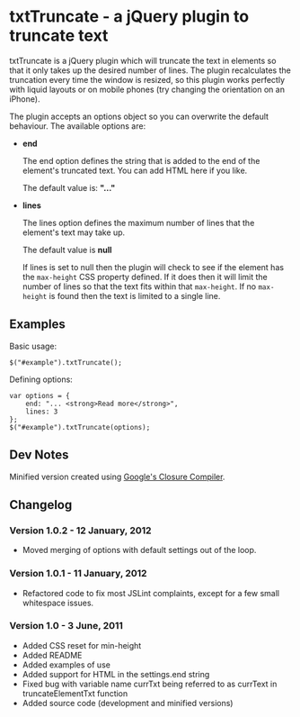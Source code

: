 txtTruncate - a jQuery plugin to truncate text
==============================================

txtTruncate is a jQuery plugin which will truncate the text in elements so that it only takes up the desired number of lines. The plugin recalculates the truncation every time the window is resized, so this plugin works perfectly with liquid layouts or on mobile phones (try changing the orientation on an iPhone).

The plugin accepts an options object so you can overwrite the default behaviour. The available options are:

*	**end**

	The end option defines the string that is added to the end of the element's truncated text. You can add HTML here if you like.
	
	The default value is: **"..."**
	
*	**lines**

	The lines option defines the maximum number of lines that the element's text may take up.
	
	The default value is **null**
	
	If lines is set to null then the plugin will check to see if the element has the `max-height` CSS property defined. If it does then it will limit the number of lines so that the text fits within that `max-height`. If no `max-height` is found then the text is limited to a single line.

Examples
--------

Basic usage:

	$("#example").txtTruncate();

Defining options:

	var options = {
		end: "... <strong>Read more</strong>",
		lines: 3
	};
	$("#example").txtTruncate(options);

Dev Notes
---------

Minified version created using [Google's Closure Compiler](http://closure-compiler.appspot.com/).

Changelog
---------

### Version 1.0.2 - 12 January, 2012

*   Moved merging of options with default settings out of the loop.

### Version 1.0.1 - 11 January, 2012

*   Refactored code to fix most JSLint complaints, except for a few small whitespace issues.

### Version 1.0 - 3 June, 2011

*	Added CSS reset for min-height
*	Added README
*	Added examples of use
*	Added support for HTML in the settings.end string
*	Fixed bug with variable name currTxt being referred to as currText in truncateElementTxt function
*	Added source code (development and minified versions)